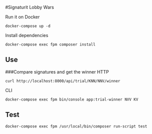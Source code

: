 #Signaturit Lobby Wars 

Run it on Docker

```
docker-compose up -d
```

Install dependencies

`docker-compose exec fpm composer install`

## Use

###Compare signatures and get the winner
HTTP

`curl http://localhost:8000/api/trial/KNN/NNV/winner`

CLI 

`docker-compose exec fpm bin/console app:trial-winner NVV KV`

## Test
`docker-compose exec fpm /usr/local/bin/composer run-script test`

